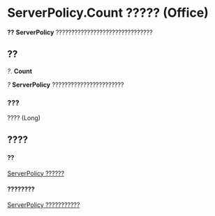 
# ServerPolicy.Count ????? (Office)

 **??** **ServerPolicy** ???????????????????????????????


## ??

 _?_. **Count**

 _?_ **ServerPolicy** ???????????????????????


### ???

???? (Long)


## ????


#### ??


[ServerPolicy ??????](ce2a63d2-5deb-b94b-45d7-ed84e9be7deb.md)
#### ????????


[ServerPolicy ???????????](http://msdn.microsoft.com/library/ed14d9a8-6159-f175-9078-181331ebfb03%28Office.15%29.aspx)